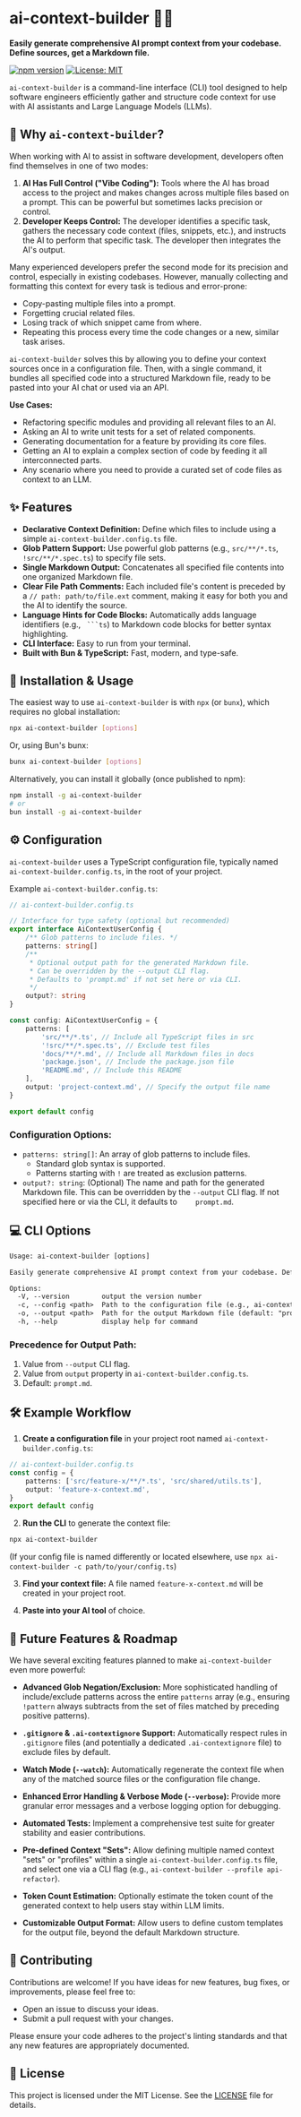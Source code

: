 # ai-context-builder 🤖📝

**Easily generate comprehensive AI prompt context from your codebase. Define sources, get a Markdown file.**

[![npm version](https://badge.fury.io/js/ai-context-builder.svg)](https://badge.fury.io/js/ai-context-builder)
[![License: MIT](https://img.shields.io/badge/License-MIT-yellow.svg)](https://opensource.org/licenses/MIT)

`ai-context-builder` is a command-line interface (CLI) tool designed to help software engineers efficiently gather and structure code context for use with AI assistants and Large Language Models (LLMs).

## 🤔 Why `ai-context-builder`?

When working with AI to assist in software development, developers often find themselves in one of two modes:

1.  **AI Has Full Control ("Vibe Coding"):** Tools where the AI has broad access to the project and makes changes across multiple files based on a prompt. This can be powerful but sometimes lacks precision or control.
2.  **Developer Keeps Control:** The developer identifies a specific task, gathers the necessary code context (files, snippets, etc.), and instructs the AI to perform that specific task. The developer then integrates the AI's output.

Many experienced developers prefer the second mode for its precision and control, especially in existing codebases. However, manually collecting and formatting this context for every task is tedious and error-prone:

-   Copy-pasting multiple files into a prompt.
-   Forgetting crucial related files.
-   Losing track of which snippet came from where.
-   Repeating this process every time the code changes or a new, similar task arises.

`ai-context-builder` solves this by allowing you to define your context sources once in a configuration file. Then, with a single command, it bundles all specified code into a structured Markdown file, ready to be pasted into your AI chat or used via an API.

**Use Cases:**

-   Refactoring specific modules and providing all relevant files to an AI.
-   Asking an AI to write unit tests for a set of related components.
-   Generating documentation for a feature by providing its core files.
-   Getting an AI to explain a complex section of code by feeding it all interconnected parts.
-   Any scenario where you need to provide a curated set of code files as context to an LLM.

## ✨ Features

-   **Declarative Context Definition:** Define which files to include using a simple `ai-context-builder.config.ts` file.
-   **Glob Pattern Support:** Use powerful glob patterns (e.g., `src/**/*.ts`, `!src/**/*.spec.ts`) to specify file sets.
-   **Single Markdown Output:** Concatenates all specified file contents into one organized Markdown file.
-   **Clear File Path Comments:** Each included file's content is preceded by a `// path: path/to/file.ext` comment, making it easy for both you and the AI to identify the source.
-   **Language Hints for Code Blocks:** Automatically adds language identifiers (e.g., ` ```ts`) to Markdown code blocks for better syntax highlighting.
-   **CLI Interface:** Easy to run from your terminal.
-   **Built with Bun & TypeScript:** Fast, modern, and type-safe.

## 🚀 Installation & Usage

The easiest way to use `ai-context-builder` is with `npx` (or `bunx`), which requires no global installation:

```bash
npx ai-context-builder [options]
```

Or, using Bun's bunx:

```bash
bunx ai-context-builder [options]
```

Alternatively, you can install it globally (once published to npm):

```bash
npm install -g ai-context-builder
# or
bun install -g ai-context-builder
```

## ⚙️ Configuration

`ai-context-builder` uses a TypeScript configuration file, typically named `ai-context-builder.config.ts`, in the root of your project.

Example `ai-context-builder.config.ts`:

```ts
// ai-context-builder.config.ts

// Interface for type safety (optional but recommended)
export interface AiContextUserConfig {
    /** Glob patterns to include files. */
    patterns: string[]
    /**
     * Optional output path for the generated Markdown file.
     * Can be overridden by the --output CLI flag.
     * Defaults to 'prompt.md' if not set here or via CLI.
     */
    output?: string
}

const config: AiContextUserConfig = {
    patterns: [
        'src/**/*.ts', // Include all TypeScript files in src
        '!src/**/*.spec.ts', // Exclude test files
        'docs/**/*.md', // Include all Markdown files in docs
        'package.json', // Include the package.json file
        'README.md', // Include this README
    ],
    output: 'project-context.md', // Specify the output file name
}

export default config
```

### Configuration Options:

-   `patterns: string[]`: An array of glob patterns to include files.
    -   Standard glob syntax is supported.
    -   Patterns starting with `!` are treated as exclusion patterns.
-   `output?: string`: (Optional) The name and path for the generated Markdown file. This can be overridden by the `--output` CLI flag. If not specified here or via the CLI, it defaults to `    prompt.md`.

## 💻 CLI Options

```txt
Usage: ai-context-builder [options]

Easily generate comprehensive AI prompt context from your codebase. Define sources, get a Markdown file.

Options:
  -V, --version        output the version number
  -c, --config <path>  Path to the configuration file (e.g., ai-context-builder.config.ts) (default: "ai-context-builder.config.ts")
  -o, --output <path>  Path for the output Markdown file (default: "prompt.md", or value from config file)
  -h, --help           display help for command

```

### Precedence for Output Path:

1. Value from `--output` CLI flag.
2. Value from `output` property in `ai-context-builder.config.ts`.
3. Default: `prompt.md`.

## 🛠️ Example Workflow

1. **Create a configuration file** in your project root named `ai-context-builder.config.ts`:

```ts
// ai-context-builder.config.ts
const config = {
    patterns: ['src/feature-x/**/*.ts', 'src/shared/utils.ts'],
    output: 'feature-x-context.md',
}
export default config
```

2. **Run the CLI** to generate the context file:

```bash
npx ai-context-builder
```

(If your config file is named differently or located elsewhere, use `npx ai-context-builder -c path/to/your/config.ts`)

3. **Find your context file:** A file named `feature-x-context.md` will be created in your project root.

4. **Paste into your AI tool** of choice.

## 🔮 Future Features & Roadmap

We have several exciting features planned to make `ai-context-builder` even more powerful:

-   **Advanced Glob Negation/Exclusion:** More sophisticated handling of include/exclude patterns across the entire `patterns` array (e.g., ensuring `!pattern` always subtracts from the set of files matched by preceding positive patterns).

-   **`.gitignore` & `.ai-contextignore` Support:** Automatically respect rules in `.gitignore` files (and potentially a dedicated `.ai-contextignore` file) to exclude files by default.

-   **Watch Mode (`--watch`):** Automatically regenerate the context file when any of the matched source files or the configuration file change.

-   **Enhanced Error Handling & Verbose Mode (`--verbose`):** Provide more granular error messages and a verbose logging option for debugging.

-   **Automated Tests:** Implement a comprehensive test suite for greater stability and easier contributions.

-   **Pre-defined Context "Sets":** Allow defining multiple named context "sets" or "profiles" within a single `ai-context-builder.config.ts` file, and select one via a CLI flag (e.g., `ai-context-builder --profile api-refactor`).

-   **Token Count Estimation:** Optionally estimate the token count of the generated context to help users stay within LLM limits.

-   **Customizable Output Format:** Allow users to define custom templates for the output file, beyond the default Markdown structure.

## 🤝 Contributing

Contributions are welcome! If you have ideas for new features, bug fixes, or improvements, please feel free to:

-   Open an issue to discuss your ideas.
-   Submit a pull request with your changes.

Please ensure your code adheres to the project's linting standards and that any new features are appropriately documented.

## 📜 License

This project is licensed under the MIT License. See the [LICENSE](LICENSE) file for details.
